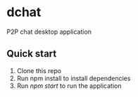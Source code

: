 # dchat
P2P chat desktop application

## Quick start
1. Clone this repo
2. Run npm install to install dependencies 
3. Run *npm start* to run the application 